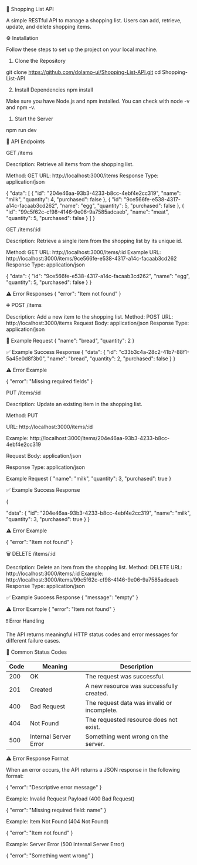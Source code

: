  🛒 Shopping List API


A simple RESTful API to manage a shopping list. Users can add, retrieve, update, and delete shopping items.

⚙️ Installation

Follow these steps to set up the project on your local machine.

1. Clone the Repository

git clone https://github.com/dolamo-ui/Shopping-List-API.git
cd Shopping-List-API

2. Install Dependencies
npm install

Make sure you have Node.js and npm installed. You can check with node -v and npm -v.

1. Start the Server

npm run dev

📡 API Endpoints

GET /items

Description: Retrieve all items from the shopping list.

Method: GET
URL: http://localhost:3000/items
Response Type: application/json

{
  "data": [
    {
      "id": "204e46aa-93b3-4233-b8cc-4ebf4e2cc319",
      "name": "milk",
      "quantity": 4,
      "purchased": false
    },
    {
      "id": "9ce566fe-e538-4317-a14c-facaab3cd262",
      "name": "egg",
      "quantity": 5,
      "purchased": false
    },
    {
      "id": "99c5f62c-cf98-4146-9e06-9a7585adcaeb",
      "name": "meat",
      "quantity": 5,
      "purchased": false
    }
  ]
}



GET /items/:id

Description: Retrieve a single item from the shopping list by its unique id.

Method: GET
URL: http://localhost:3000/items/:id
Example URL:
http://localhost:3000/items/9ce566fe-e538-4317-a14c-facaab3cd262
Response Type: application/json

{
  "data": {
    "id": "9ce566fe-e538-4317-a14c-facaab3cd262",
    "name": "egg",
    "quantity": 5,
    "purchased": false
  }
}

⚠️ Error Responses
{
  "error": "Item not found"
}

➕ POST /items

Description: Add a new item to the shopping list.
Method: POST
URL: http://localhost:3000/items
Request Body: application/json
Response Type: application/json

📝 Example Request
{
  "name": "bread",
  "quantity": 2
}

✅ Example Success Response
{
  "data": {
    "id": "c33b3c4a-28c2-41b7-88f1-5a45e0d8f3b0",
    "name": "bread",
    "quantity": 2,
    "purchased": false
  }
}

⚠️ Error Example

{
  "error": "Missing required fields"
}

PUT /items/:id

Description: Update an existing item in the shopping list.

Method: PUT

URL: http://localhost:3000/items/:id

Example: http://localhost:3000/items/204e46aa-93b3-4233-b8cc-4ebf4e2cc319

Request Body: application/json

Response Type: application/json

Example Request
{
  "name": "milk",
  "quantity": 3,
  "purchased": true
}

✅ Example Success Response

{
  
  "data": {
    "id": "204e46aa-93b3-4233-b8cc-4ebf4e2cc319",
    "name": "milk",
    "quantity": 3,
    "purchased": true
  }
}

⚠️ Error Example

{
  "error": "Item not found"
}


🗑️ DELETE /items/:id

Description: Delete an item from the shopping list.
Method: DELETE
URL: http://localhost:3000/items/:id
Example: http://localhost:3000/items/99c5f62c-cf98-4146-9e06-9a7585adcaeb
Response Type: application/json

✅ Example Success Response
{
  "message": "empty"
}

⚠️ Error Example
{
  "error": "Item not found"
}

❗ Error Handling

The API returns meaningful HTTP status codes and error messages for different failure cases.

🔄 Common Status Codes

| Code | Meaning               | Description                                 |
| ---- | --------------------- | ------------------------------------------- |
| 200  | OK                    | The request was successful.                 |
| 201  | Created               | A new resource was successfully created.    |
| 400  | Bad Request           | The request data was invalid or incomplete. |
| 404  | Not Found             | The requested resource does not exist.      |
| 500  | Internal Server Error | Something went wrong on the server.         |

⚠️ Error Response Format

When an error occurs, the API returns a JSON response in the following format:

{
  "error": "Descriptive error message"
}

Example: Invalid Request Payload (400 Bad Request)

{
  "error": "Missing required field: name"
}

Example: Item Not Found (404 Not Found)

{
  "error": "Item not found"
}

Example: Server Error (500 Internal Server Error)

{
  "error": "Something went wrong"
}


